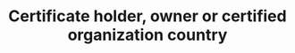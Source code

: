 ---
title: 'Certificate holder, owner or certified organization country'
slug: 'certification-certificate-holder-owner-or-certified-organization-country'
description: 'Full country name'
comment: 'select from control list'
required: False
vocabulary: 'certification-certificate-holder-owner-or-certified-organization-country.txt'
module: 'Certificate holder, owner or certified organization'
cluster: 'Certification'
policy: 'Controlled value. Single select from control list.'
---